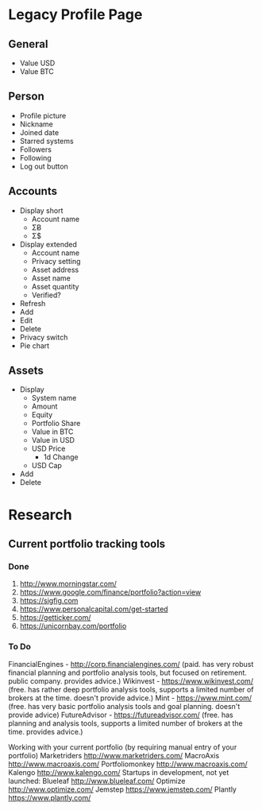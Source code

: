 # Legacy Profile Page

## General
* Value USD
* Value BTC

## Person
* Profile picture
* Nickname
* Joined date
* Starred systems
* Followers
* Following
* Log out button

## Accounts
* Display short
  * Account	name
  * ΣɃ
  * Σ$
* Display extended
  * Account name
  * Privacy setting
  * Asset address
  * Asset name
  * Asset quantity
  * Verified?
* Refresh
* Add
* Edit
* Delete
* Privacy switch
* Pie chart

## Assets
* Display
  * System name
  *	Amount
  * Equity
  * Portfolio Share	
  * Value in BTC
  * Value in USD
  * USD Price 
    * 1d Change	
  * USD Cap
* Add
* Delete

# Research

## Current portfolio tracking tools

### Done
1. http://www.morningstar.com/
2. https://www.google.com/finance/portfolio?action=view
3. https://sigfig.com
4. https://www.personalcapital.com/get-started
5. https://getticker.com/
6. https://unicornbay.com/portfolio

### To Do
FinancialEngines - http://corp.financialengines.com/ (paid. has very robust financial planning and portfolio analysis tools, but focused on retirement. public company. provides advice.)
Wikinvest - https://www.wikinvest.com/ (free. has rather deep portfolio analysis tools, supports a limited number of brokers at the time. doesn't provide advice.)
Mint - https://www.mint.com/ (free. has very basic portfolio analysis tools and goal planning. doesn't provide advice)
FutureAdvisor - https://futureadvisor.com/ (free. has planning and analysis tools, supports a limited number of brokers at the time. provides advice.)

Working with your current portfolio (by requiring manual entry of your portfolio)
Marketriders http://www.marketriders.com/
MacroAxis http://www.macroaxis.com/
Portfoliomonkey http://www.macroaxis.com/
Kalengo http://www.kalengo.com/
Startups in development, not yet launched:
Blueleaf http://www.blueleaf.com/
Optimize http://www.optimize.com/
Jemstep https://www.jemstep.com/
Plantly https://www.plantly.com/


















